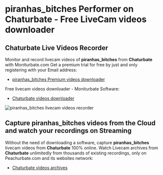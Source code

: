 # piranhas_bitches Performer on Chaturbate - Free LiveCam videos downloader

## Chaturbate Live Videos Recorder

Monitor and record livecam videos of **piranhas_bitches** from **Chaturbate** with Moniturbate.com
Get a premium trial for free by just and only registering with your Email address:
* [piranhas_bitches Premium videos downloader](https://moniturbate.com/request-demo-licence-key.html)

Free livecam videos downloader - Moniturbate Software:
* [Chaturbate videos downloader](https://moniturbate.com/moniturbate-download-software.html)

![piranhas_bitches livecam videos recorder](https://peachurnet.com/templates/moniturbate-software.png)


## Capture piranhas_bitches videos from the Cloud and watch your recordings on Streaming

Without the need of downloading a software, capture **piranhas_bitches** livecam videos from **Chaturbate** 100% online.
Watch Livecam archives from **Chaturbate** unlimitedly from thousands of existing recordings, only on Peachurbate.com and its websites network:
* [Chaturbate videos archives](https://peachurnet.com/)